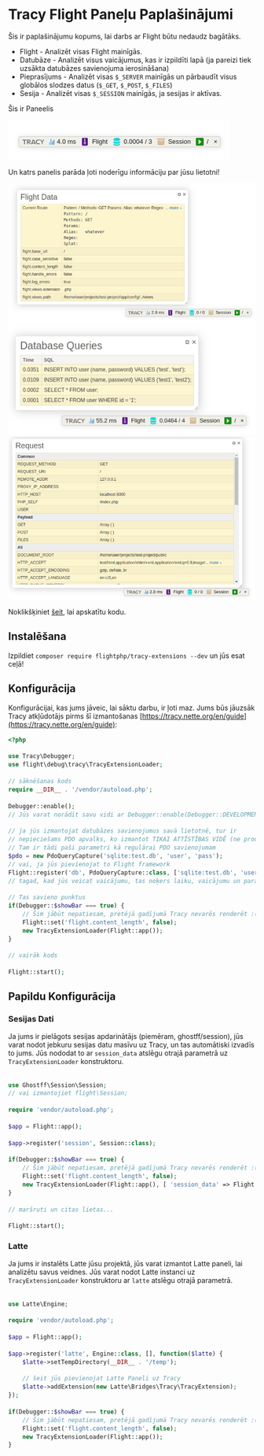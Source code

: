 Tracy Flight Paneļu Paplašinājumi
=====

Šis ir paplašinājumu kopums, lai darbs ar Flight būtu nedaudz bagātāks.

- Flight - Analizēt visas Flight mainīgās.
- Datubāze - Analizēt visus vaicājumus, kas ir izpildīti lapā (ja pareizi tiek uzsākta datubāzes savienojuma ierosināšana)
- Pieprasījums - Analizēt visas `$_SERVER` mainīgās un pārbaudīt visus globālos slodzes datus (`$_GET`, `$_POST`, `$_FILES`)
- Sesija - Analizēt visas `$_SESSION` mainīgās, ja sesijas ir aktīvas.

Šis ir Paneelis

![Flight Bar](https://raw.githubusercontent.com/flightphp/tracy-extensions/master/flight-tracy-bar.png)

Un katrs panelis parāda ļoti noderīgu informāciju par jūsu lietotni!

![Flight Data](https://raw.githubusercontent.com/flightphp/tracy-extensions/master/flight-var-data.png)
![Flight Database](https://raw.githubusercontent.com/flightphp/tracy-extensions/master/flight-db.png)
![Flight Request](https://raw.githubusercontent.com/flightphp/tracy-extensions/master/flight-request.png)

Noklikšķiniet [šeit](https://github.com/flightphp/tracy-extensions), lai apskatītu kodu.

Instalēšana
-------
Izpildiet `composer require flightphp/tracy-extensions --dev` un jūs esat ceļā!

Konfigurācija
-------
Konfigurācijai, kas jums jāveic, lai sāktu darbu, ir ļoti maz. Jums būs jāuzsāk Tracy atkļūdotājs pirms šī izmantošanas [https://tracy.nette.org/en/guide](https://tracy.nette.org/en/guide):

```php
<?php

use Tracy\Debugger;
use flight\debug\tracy\TracyExtensionLoader;

// sāknēšanas kods
require __DIR__ . '/vendor/autoload.php';

Debugger::enable();
// Jūs varat norādīt savu vidi ar Debugger::enable(Debugger::DEVELOPMENT)

// ja jūs izmantojat datubāzes savienojumus savā lietotnē, tur ir 
// nepieciešams PDO apvalks, ko izmantot TIKAI ATTĪSTĪBAS VIDĒ (ne produkcijā, lūdzu!)
// Tam ir tādi paši parametri kā regulārai PDO savienojumam
$pdo = new PdoQueryCapture('sqlite:test.db', 'user', 'pass');
// vai, ja jūs pievienojat to Flight framework
Flight::register('db', PdoQueryCapture::class, ['sqlite:test.db', 'user', 'pass']);
// tagad, kad jūs veicat vaicājumu, tas noķers laiku, vaicājumu un parametrus

// Tas savieno punktus
if(Debugger::$showBar === true) {
	// Šim jābūt nepatiesam, pretējā gadījumā Tracy nevarēs renderēt :(
	Flight::set('flight.content_length', false);
	new TracyExtensionLoader(Flight::app());
}

// vairāk kods

Flight::start();
```

## Papildu Konfigurācija

### Sesijas Dati
Ja jums ir pielāgots sesijas apdarinātājs (piemēram, ghostff/session), jūs varat nodot jebkuru sesijas datu masīvu uz Tracy, un tas automātiski izvadīs to jums. Jūs nododat to ar `session_data` atslēgu otrajā parametrā uz `TracyExtensionLoader` konstruktoru.

```php

use Ghostff\Session\Session;
// vai izmantojiet flight\Session;

require 'vendor/autoload.php';

$app = Flight::app();

$app->register('session', Session::class);

if(Debugger::$showBar === true) {
	// Šim jābūt nepatiesam, pretējā gadījumā Tracy nevarēs renderēt :(
	Flight::set('flight.content_length', false);
	new TracyExtensionLoader(Flight::app(), [ 'session_data' => Flight::session()->getAll() ]);
}

// maršruti un citas lietas...

Flight::start();
```

### Latte

Ja jums ir instalēts Latte jūsu projektā, jūs varat izmantot Latte paneli, lai analizētu savus veidnes. Jūs varat nodot Latte instanci uz `TracyExtensionLoader` konstruktoru ar `latte` atslēgu otrajā parametrā.

```php

use Latte\Engine;

require 'vendor/autoload.php';

$app = Flight::app();

$app->register('latte', Engine::class, [], function($latte) {
	$latte->setTempDirectory(__DIR__ . '/temp');

	// šeit jūs pievienojat Latte Paneli uz Tracy
	$latte->addExtension(new Latte\Bridges\Tracy\TracyExtension);
});

if(Debugger::$showBar === true) {
	// Šim jābūt nepatiesam, pretējā gadījumā Tracy nevarēs renderēt :(
	Flight::set('flight.content_length', false);
	new TracyExtensionLoader(Flight::app());
}
```